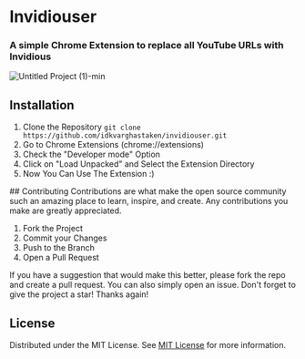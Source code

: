
# Invidiouser

### A simple Chrome Extension to replace all YouTube URLs with Invidious

![Untitled Project (1)-min](https://github.com/user-attachments/assets/773efe43-f0bb-4a5d-b5c7-3a8b94ed43ce)

## Installation
<ol>
<li>Clone the Repository <code>git clone https://github.com/idkvarghastaken/invidiouser.git</code></li>
<li>Go to Chrome Extensions (chrome://extensions)</li>
<li>Check the "Developer mode" Option</li>
<li>Click on "Load Unpacked" and Select the Extension Directory</li>
<li>Now You Can Use The Extension :)</li>
</ol>
## Contributing
Contributions are what make the open source community such an amazing place to learn, inspire, and create. Any contributions you make are greatly appreciated.
<ol>
<li>Fork the Project</li>
<li>Commit your Changes</li>
<li>Push to the Branch</li>
<li>Open a Pull Request</li>
</ol>
If you have a suggestion that would make this better, please fork the repo and create a pull request. You can also simply open an issue. Don't forget to give the project a star! Thanks again!

## License
Distributed under the MIT License. See [MIT License](https://opensource.org/licenses/MIT) for more information.
